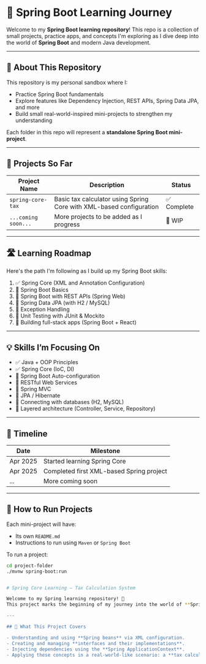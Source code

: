 # 🚀 Spring Boot Learning Journey

Welcome to my **Spring Boot learning repository**! This repo is a collection of small projects, practice apps, and concepts I'm exploring as I dive deep into the world of **Spring Boot** and modern Java development.

---

## 📘 About This Repository

This repository is my personal sandbox where I:
- Practice Spring Boot fundamentals
- Explore features like Dependency Injection, REST APIs, Spring Data JPA, and more
- Build small real-world-inspired mini-projects to strengthen my understanding

Each folder in this repo will represent a **standalone Spring Boot mini-project**.

---

## 📂 Projects So Far

| Project Name         | Description                                                                 | Status     |
|----------------------|-----------------------------------------------------------------------------|------------|
| `spring-core-tax`    | Basic tax calculator using Spring Core with XML-based configuration         | ✅ Complete |
| `...coming soon...`  | More projects to be added as I progress                                     | 🚧 WIP      |

---

## 🛣️ Learning Roadmap

Here's the path I'm following as I build up my Spring Boot skills:

1. ✅ Spring Core (XML and Annotation Configuration)
2. 🔄 Spring Boot Basics
3. 🔄 Spring Boot with REST APIs (Spring Web)
4. 🔄 Spring Data JPA (with H2 / MySQL)
5. 🔄 Exception Handling
6. 🔄 Unit Testing with JUnit & Mockito
7. 🔄 Building full-stack apps (Spring Boot + React)

---

## 💡 Skills I’m Focusing On

- ✅ Java + OOP Principles
- ✅ Spring Core (IoC, DI)
- 🔄 Spring Boot Auto-configuration
- 🔄 RESTful Web Services
- 🔄 Spring MVC
- 🔄 JPA / Hibernate
- 🔄 Connecting with databases (H2, MySQL)
- 🔄 Layered architecture (Controller, Service, Repository)

---

## 📅 Timeline

| Date       | Milestone                                   |
|------------|---------------------------------------------|
| Apr 2025   | Started learning Spring Core                |
| Apr 2025   | Completed first XML-based Spring project    |
| ...        | More coming soon                            |

---

## 📎 How to Run Projects

Each mini-project will have:
- Its own `README.md`
- Instructions to run using `Maven` or `Spring Boot`

To run a project:
```bash
cd project-folder
./mvnw spring-boot:run


# Spring Core Learning – Tax Calculation System

Welcome to my Spring learning repository! 🚀  
This project marks the beginning of my journey into the world of **Spring Framework** and **Spring Boot**. I'm starting with the **basics of Spring Core**, focusing on **Inversion of Control (IoC)** and **Dependency Injection (DI)** using XML-based configuration.

---

## 📘 What This Project Covers

- Understanding and using **Spring beans** via XML configuration.
- Creating and managing **interfaces and their implementations**.
- Injecting dependencies using the **Spring ApplicationContext**.
- Applying these concepts in a real-world-like scenario: a **tax calculator**.


